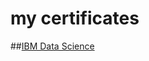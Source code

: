 # my certificates

##<a target="_blank" href="https://coursera.org/share/a7e726ac2689bab3010fce859891cac4">IBM Data Science</a>
